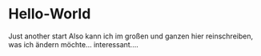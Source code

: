 # Hello-World
Just another start
Also kann ich im großen und ganzen hier reinschreiben, was ich ändern möchte... interessant....
